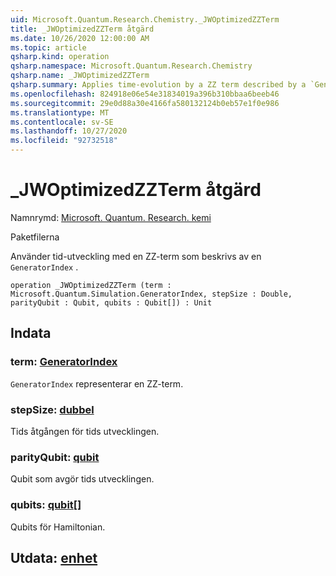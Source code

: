 ```yaml
---
uid: Microsoft.Quantum.Research.Chemistry._JWOptimizedZZTerm
title: _JWOptimizedZZTerm åtgärd
ms.date: 10/26/2020 12:00:00 AM
ms.topic: article
qsharp.kind: operation
qsharp.namespace: Microsoft.Quantum.Research.Chemistry
qsharp.name: _JWOptimizedZZTerm
qsharp.summary: Applies time-evolution by a ZZ term described by a `GeneratorIndex`.
ms.openlocfilehash: 824918e06e54e31834019a396b310bbaa6beeb46
ms.sourcegitcommit: 29e0d88a30e4166fa580132124b0eb57e1f0e986
ms.translationtype: MT
ms.contentlocale: sv-SE
ms.lasthandoff: 10/27/2020
ms.locfileid: "92732518"
---
```

# <a name="_jwoptimizedzzterm-operation"></a>_JWOptimizedZZTerm åtgärd

Namnrymd: [Microsoft. Quantum. Research. kemi](xref:Microsoft.Quantum.Research.Chemistry)

Paketfilerna [](https://nuget.org/packages/)


Använder tid-utveckling med en ZZ-term som beskrivs av en `GeneratorIndex` .

```qsharp
operation _JWOptimizedZZTerm (term : Microsoft.Quantum.Simulation.GeneratorIndex, stepSize : Double, parityQubit : Qubit, qubits : Qubit[]) : Unit
```


## <a name="input"></a>Indata

### <a name="term--generatorindex"></a>term: [GeneratorIndex](xref:Microsoft.Quantum.Simulation.GeneratorIndex)

`GeneratorIndex` representerar en ZZ-term.


### <a name="stepsize--double"></a>stepSize: [dubbel](xref:microsoft.quantum.lang-ref.double)

Tids åtgången för tids utvecklingen.


### <a name="parityqubit--qubit"></a>parityQubit: [qubit](xref:microsoft.quantum.lang-ref.qubit)

Qubit som avgör tids utvecklingen.


### <a name="qubits--qubit"></a>qubits: [qubit](xref:microsoft.quantum.lang-ref.qubit)[]

Qubits för Hamiltonian.



## <a name="output--unit"></a>Utdata: [enhet](xref:microsoft.quantum.lang-ref.unit)

